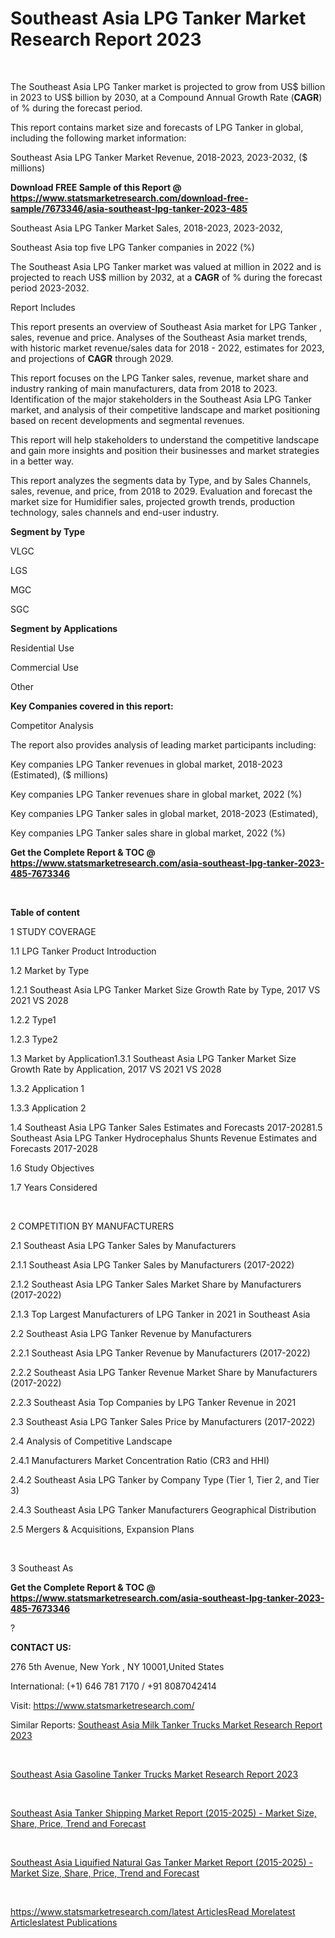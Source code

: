 <h1>Southeast Asia LPG Tanker Market Research Report 2023</h1><br/><p>The Southeast Asia LPG Tanker market is projected to grow from US$ billion in 2023 to US$ billion by 2030, at a Compound Annual Growth Rate (<strong>CAGR</strong>) of % during the forecast period.</p>
 
 
 
 <p>This report contains market size and forecasts of LPG Tanker in global, including the following market information:</p>
 
 
 
 <p>Southeast Asia LPG Tanker Market Revenue, 2018-2023, 2023-2032, ($ millions)</p>
 
 
 
 <p><strong>Download FREE Sample of this Report @ <a href="https://www.statsmarketresearch.com/download-free-sample/7673346/asia-southeast-lpg-tanker-2023-485">https://www.statsmarketresearch.com/download-free-sample/7673346/asia-southeast-lpg-tanker-2023-485</a></strong></p>
 
 
 
 <p>Southeast Asia LPG Tanker Market Sales, 2018-2023, 2023-2032,</p>
 
 
 
 <p>Southeast Asia top five LPG Tanker companies in 2022 (%)</p>
 
 
 
 <p>The Southeast Asia LPG Tanker market was valued at million in 2022 and is projected to reach US$ million by 2032, at a <strong>CAGR</strong> of % during the forecast period 2023-2032.</p>
 
 
 
 <p>Report Includes</p>
 
 
 
 <p>This report presents an overview of Southeast Asia market for LPG Tanker , sales, revenue and price. Analyses of the Southeast Asia market trends, with historic market revenue/sales data for 2018 - 2022, estimates for 2023, and projections of <strong>CAGR</strong> through 2029.</p>
 
 
 
 <p>This report focuses on the LPG Tanker sales, revenue, market share and industry ranking of main manufacturers, data from 2018 to 2023. Identification of the major stakeholders in the Southeast Asia LPG Tanker market, and analysis of their competitive landscape and market positioning based on recent developments and segmental revenues.</p>
 
 
 
 <p>This report will help stakeholders to understand the competitive landscape and gain more insights and position their businesses and market strategies in a better way.</p>
 
 
 
 <p>This report analyzes the segments data by Type, and by Sales Channels, sales, revenue, and price, from 2018 to 2029. Evaluation and forecast the market size for Humidifier sales, projected growth trends, production technology, sales channels and end-user industry.</p>
 
 
 
 <p><strong>Segment by Type</strong></p>
 
 
 
 <p>VLGC</p>
 
 
 
 <p>LGS</p>
 
 
 
 <p>MGC</p>
 
 
 
 <p>SGC</p>
 
 
 
 <p><strong>Segment <strong><strong>by Applications</strong></strong></strong></p>
 
 
 
 <p>Residential Use</p>
 
 
 
 <p>Commercial Use</p>
 
 
 
 <p>Other</p>
 
 
 
 <p><strong>Key Companies covered in this report:</strong></p>
 
 
 
 <p>Competitor Analysis</p>
 
 
 
 <p>The report also provides analysis of leading market participants including:</p>
 
 
 
 <p>Key companies LPG Tanker revenues in global market, 2018-2023 (Estimated), ($ millions)</p>
 
 
 
 <p>Key companies LPG Tanker revenues share in global market, 2022 (%)</p>
 
 
 
 <p>Key companies LPG Tanker sales in global market, 2018-2023 (Estimated),</p>
 
 
 
 <p>Key companies LPG Tanker sales share in global market, 2022 (%)</p>
 
 
 
 <div><b>Get the Complete Report & TOC @ <a href="https://www.statsmarketresearch.com/asia-southeast-lpg-tanker-2023-485-7673346">https://www.statsmarketresearch.com/asia-southeast-lpg-tanker-2023-485-7673346</a></b></div>
 
 
 
 <p><br />
 
 <b>Table of content</b></p>
 
 
 
 <p>1 STUDY COVERAGE<br />
 
 1.1 LPG Tanker Product Introduction<br />
 
 1.2 Market by Type<br />
 
 1.2.1 Southeast Asia LPG Tanker Market Size Growth Rate by Type, 2017 VS 2021 VS 2028<br />
 
 1.2.2 Type1<br />
 
 1.2.3 Type2<br />
 
 1.3 Market by Application1.3.1 Southeast Asia LPG Tanker Market Size Growth Rate by Application, 2017 VS 2021 VS 2028<br />
 
 1.3.2 Application 1<br />
 
 1.3.3 Application 2<br />
 
 1.4 Southeast Asia LPG Tanker Sales Estimates and Forecasts 2017-20281.5 Southeast Asia LPG Tanker Hydrocephalus Shunts Revenue Estimates and Forecasts 2017-2028<br />
 
 1.6 Study Objectives<br />
 
 1.7 Years Considered<br />
 
 <br />
 
 2 COMPETITION BY MANUFACTURERS<br />
 
 2.1 Southeast Asia LPG Tanker Sales by Manufacturers<br />
 
 2.1.1 Southeast Asia LPG Tanker Sales by Manufacturers (2017-2022)<br />
 
 2.1.2 Southeast Asia LPG Tanker Sales Market Share by Manufacturers (2017-2022)<br />
 
 2.1.3 Top Largest Manufacturers of LPG Tanker in 2021 in Southeast Asia<br />
 
 2.2 Southeast Asia LPG Tanker Revenue by Manufacturers<br />
 
 2.2.1 Southeast Asia LPG Tanker Revenue by Manufacturers (2017-2022)<br />
 
 2.2.2 Southeast Asia LPG Tanker Revenue Market Share by Manufacturers (2017-2022)<br />
 
 2.2.3 Southeast Asia Top Companies by LPG Tanker Revenue in 2021<br />
 
 2.3 Southeast Asia LPG Tanker Sales Price by Manufacturers (2017-2022)<br />
 
 2.4 Analysis of Competitive Landscape<br />
 
 2.4.1 Manufacturers Market Concentration Ratio (CR3 and HHI)<br />
 
 2.4.2 Southeast Asia LPG Tanker by Company Type (Tier 1, Tier 2, and Tier 3)<br />
 
 2.4.3 Southeast Asia LPG Tanker Manufacturers Geographical Distribution<br />
 
 2.5 Mergers & Acquisitions, Expansion Plans<br />
 
 <br />
 
 3 Southeast As</p>
 
 
 
 <div><b>Get the Complete Report & TOC @ <a href="https://www.statsmarketresearch.com/asia-southeast-lpg-tanker-2023-485-7673346">https://www.statsmarketresearch.com/asia-southeast-lpg-tanker-2023-485-7673346</a></b></div>
 
 
 
 <p>? </p>
 
 
 
 <p><b>CONTACT US:</b><br />
 
 276 5th Avenue, New York , NY 10001,United States<br />
 
 International: (+1) 646 781 7170 / +91 8087042414<br />
 
 Visit: <a href="https://www.statsmarketresearch.com/">https://www.statsmarketresearch.com/</a><br />
 
 Similar Reports: <a href="https://www.statsmarketresearch.com/asia-southeast-lpg-tanker-2023-485-7673346">Southeast Asia Milk Tanker Trucks Market Research Report 2023</a><br />
 
 <br />
 
 <a href="https://www.statsmarketresearch.com/asia-southeast-lpg-tanker-2023-485-7673346">Southeast Asia Gasoline Tanker Trucks Market Research Report 2023</a><br />
 
 <br />
 
 <a href="https://www.statsmarketresearch.com/asia-southeast-lpg-tanker-2023-485-7673346">Southeast Asia Tanker Shipping Market Report (2015-2025) - Market Size, Share, Price, Trend and Forecast</a><br />
 
 <br />
 
 <a href="https://www.statsmarketresearch.com/asia-southeast-lpg-tanker-2023-485-7673346">Southeast Asia Liquified Natural Gas Tanker Market Report (2015-2025) - Market Size, Share, Price, Trend and Forecast</a><br />
 
 <br />
 
 <a href="https://gyeongbokgung.com">https://www.statsmarketresearch.com/</a><a href="https://hallyeomaritime.com">latest Articles</a><a href="https://jingwansa.com">Read More</a><a href="https://nguoiviet.jp/">latest Articles</a><a href="https://www.intelmarketresearch.com/">latest Publications</a></p>